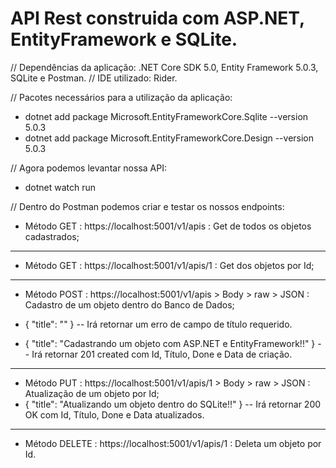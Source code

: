 # API Rest construida com ASP.NET, EntityFramework e SQLite.

// Dependências da aplicação: .NET Core SDK 5.0, Entity Framework 5.0.3, SQLite e Postman.
// IDE utilizado: Rider.

// Pacotes necessários para a utilização da aplicação:

- dotnet add package Microsoft.EntityFrameworkCore.Sqlite --version 5.0.3
- dotnet add package Microsoft.EntityFrameworkCore.Design --version 5.0.3

// Agora podemos levantar nossa API:

- dotnet watch run

// Dentro do Postman podemos criar e testar os nossos endpoints:

- Método GET : https://localhost:5001/v1/apis : Get de todos os objetos cadastrados;
-----------------------------------------------------------------------------------------

- Método GET : https://localhost:5001/v1/apis/1 : Get dos objetos por Id;
-----------------------------------------------------------------------------------------

- Método POST : https://localhost:5001/v1/apis > Body > raw > JSON : Cadastro de um objeto dentro do Banco de Dados; 
- {
    "title": ""
  }
-- Irá retornar um erro de campo de título requerido.

- {
    "title": "Cadastrando um objeto com ASP.NET e EntityFramework!!"
  }
-- Irá retornar 201 created com Id, Título, Done e Data de criação.
-----------------------------------------------------------------------------------------

- Método PUT : https://localhost:5001/v1/apis/1 > Body > raw > JSON : Atualização de um objeto por Id;
- {
    "title": "Atualizando um objeto dentro do SQLite!!"
  }
-- Irá retornar 200 OK com Id, Título, Done e Data atualizados.
-----------------------------------------------------------------------------------------

- Método DELETE : https://localhost:5001/v1/apis/1 : Deleta um objeto por Id.


